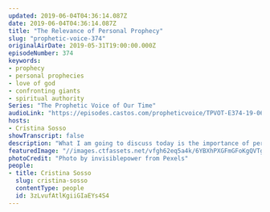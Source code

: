 ```yaml
---
updated: 2019-06-04T04:36:14.087Z
date: 2019-06-04T04:36:14.087Z
title: "The Relevance of Personal Prophecy"
slug: "prophetic-voice-374"
originalAirDate: 2019-05-31T19:00:00.000Z
episodeNumber: 374
keywords:
- prophecy
- personal prophecies
- love of god
- confronting giants
- spiritual authority
Series: "The Prophetic Voice of Our Time"
audioLink: "https://episodes.castos.com/propheticvoice/TPVOT-E374-19-06-01-02-The-Relevance-of-Personal-Prophecy.mp3"
hosts:
- Cristina Sosso
showTranscript: false
description: "What I am going to discuss today is the importance of personal prophecy and its relevance. It’s also important for us to be very mindful of the prophecy to the church and nations, especially prophecy for the United States of America."
featuredImage: "//images.ctfassets.net/vfgh62eq5a4k/6YBXhPXGFmGFoKgQVTg9G8/fad11756517cfff7aae0db1b642ba274/adventure-aerial-beautiful-351448.jpg"
photoCredit: "Photo by invisiblepower from Pexels"
people:
- title: Cristina Sosso
  slug: cristina-sosso
  contentType: people
  id: 3zLvufAtlKgiiGIaEYs4S4
---
```

